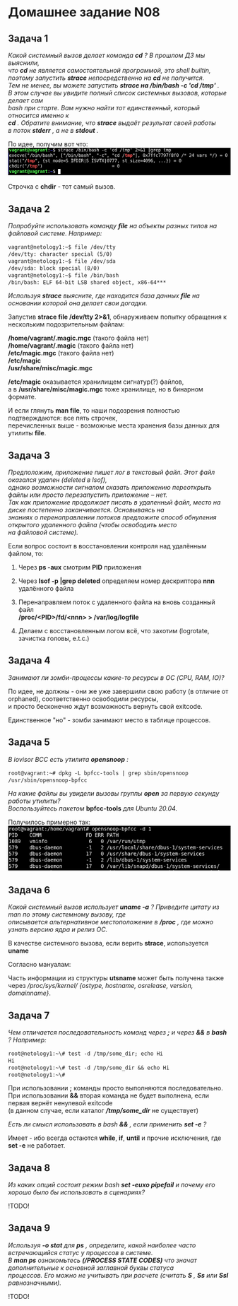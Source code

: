 Домашнее задание N08
====================

Задача 1
--------

*Какой системный вызов делает команда* ***cd*** *? В прошлом ДЗ мы выяснили,  
что* ***cd*** *не является самостоятельной программой, это shell builtin,  
поэтому запустить* ***strace*** *непосредственно на* ***cd*** *не получится.  
Тем не менее, вы можете запустить* ***strace на /bin/bash -c 'cd /tmp'*** *.  
В этом случае вы увидите полный список системных вызовов, которые делает сам  
bash при старте. Вам нужно найти тот единственный, который относится именно к*  
***cd*** *. Обратите внимание, что* ***strace*** *выдаёт результат своей работы  
в поток* ***stderr*** *, а не в* ***stdout*** *.*
  
По идее, получим вот что:  
![Результат strace](/dz08/pic/strace1.png)
  
Строчка с **chdir** - тот самый вызов.  
  

Задача 2
--------

*Попробуйте использовать команду* ***file*** *на объекты разных типов на файловой системе. Например:*  
  
    vagrant@netology1:~$ file /dev/tty  
    /dev/tty: character special (5/0)
    vagrant@netology1:~$ file /dev/sda
    /dev/sda: block special (8/0)
    vagrant@netology1:~$ file /bin/bash
    /bin/bash: ELF 64-bit LSB shared object, x86-64***
  
*Используя* ***strace*** *выясните, где находится база данных* ***file*** *на основании которой она делает свои догадки.*  
  
Запустив **strace file /dev/tty 2>&1**, обнаруживаем попытку обращения к нескольким подозрительным файлам:  
  
**/home/vagrant/.magic.mgc** (такого файла нет)  
**/home/vagrant/.magic** (такого файла нет)  
**/etc/magic.mgc** (такого файла нет)  
**/etc/magic**  
**/usr/share/misc/magic.mgc**  
  
**/etc/magic** оказывается хранилищем сигнатур(?) файлов,  
а в **/usr/share/misc/magic.mgc** тоже хранилище, но в бинарном формате.  
  
И если глянуть **man file**, то наши подозрения полностью подтверждаются: все пять строчек,  
перечисленных выше - возможные места хранения базы данных для утилиты **file**.  

Задача 3
--------

*Предположим, приложение пишет лог в текстовый файл. Этот файл оказался удален (deleted в lsof),  
однако возможности сигналом сказать приложению переоткрыть файлы или просто перезапустить приложение – нет.  
Так как приложение продолжает писать в удаленный файл, место на диске постепенно заканчивается. Основываясь на  
знаниях о перенаправлении потоков предложите способ обнуления открытого удаленного файла (чтобы освободить место  
на файловой системе).*
  
Если вопрос состоит в восстановлении контроля над удалённым файлом, то:  
  
1. Через **ps -aux** смотрим **PID** приложения  
  
2. Через **lsof -p <PID> |grep deleted** определяем номер дескриптора **nnn** удалённого файла  
  
3. Перенаправляем поток с удаленного файла на вновь созданный файл  
**/proc/\<PID\>/fd/\<nnn\> > /var/log/logfile**  
  
4. Делаем с восстановленным логом всё, что захотим (logrotate, зачистка головы, e.t.c.)  

Задача 4
--------

*Занимают ли зомби-процессы какие-то ресурсы в ОС (CPU, RAM, IO)?*

По идее, не должны - они же уже завершили свою работу (в отличие от orphaned), соответственно освободили ресурсы,  
и просто бесконечно ждут возможность вернуть свой exitcode.  
  
Единственное "но" - зомби занимают место в таблице процессов.  

Задача 5
--------

*В iovisor BCC есть утилита* ***opensnoop*** *:*  
  
    root@vagrant:~# dpkg -L bpfcc-tools | grep sbin/opensnoop  
    /usr/sbin/opensnoop-bpfcc  
  
*На какие файлы вы увидели вызовы группы* ***open*** *за первую секунду работы утилиты?  
Воспользуйтесь пакетом* **bpfcc-tools** *для Ubuntu 20.04.*  
  
Получилось примерно так:  
![opensnoop](/dz08/pic/opensnoop.png)
  

Задача 6
--------

*Какой системный вызов использует* ***uname -a*** *? Приведите цитату из man по этому системному вызову, где  
описывается альтернативное местоположение в* ***/proc*** *, где можно узнать версию ядра и релиз ОС.*  
  
В качестве системного вызова, если верить **strace**, используется **uname**  
  
Согласно мануалам:  
  
Часть информации из структуры **utsname** может быть получена также через */proc/sys/kernel/ {ostype, hostname, osrelease, version, domainname}*.  

Задача 7
--------

*Чем отличается последовательность команд через* ***\;*** *и через* ***\&\&*** *в* ***bash*** *? Например:*  
  
    root@netology1:~\# test -d /tmp/some_dir; echo Hi  
    Hi  
    root@netology1:~\# test -d /tmp/some_dir && echo Hi  
    root@netology1:~\#  
  
При использовании **;** команды просто выполняются последовательно.  
При использовании **\&\&** вторая команда не будет выполнена, если первая вернёт ненулевой exitcode  
(в данном случае, если каталог ***/tmp/some_dir*** не существует)  
  
*Есть ли смысл использовать в bash* ***\&\&*** *, если применить* ***set -e*** *?*  
  
Имеет - ибо всегда остаются **while**, **if**, **until** и прочие исключения, где **set -e** не работает.

Задача 8
--------

*Из каких опций состоит режим bash* ***set -euxo pipefail*** *и почему его хорошо было бы использовать в сценариях?*  
  
!TODO!

Задача 9
--------

*Используя* ***-o stat*** *для* ***ps*** *, определите, какой наиболее часто встречающийся статус у процессов в системе.  
В* ***man ps*** *ознакомьтесь* ***(/PROCESS STATE CODES)*** *что значат дополнительные к основной заглавной буквы статуса  
процессов. Его можно не учитывать при расчете (считать* ***S*** *,* ***Ss*** *или* ***Ssl*** *равнозначными).*
  
!TODO!
